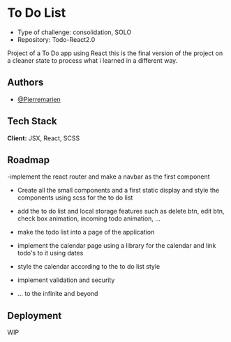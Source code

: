 
# To Do List 

- Type of challenge: consolidation, SOLO
- Repository: Todo-React2.0

Project of a To Do app using React this is the final version of the project on a cleaner state to process what i learned in a different way.

## Authors

- [@Pierremarien](https://github.com/Pierremarien)



## Tech Stack

**Client:** JSX, React, SCSS



## Roadmap
-implement the react router and make a navbar as the first component

- Create all the small components and a first static display and style the components using scss for the to do list

- add the to do list and local storage features such as delete btn, edit btn, check box animation, incoming todo animation, ...

- make the todo list into a page of the application 

- implement the calendar page using a library for the calendar and link todo's to it using dates

- style the calendar according to the to do list style 

- implement validation and security

- ... to the infinite and beyond



## Deployment

WIP